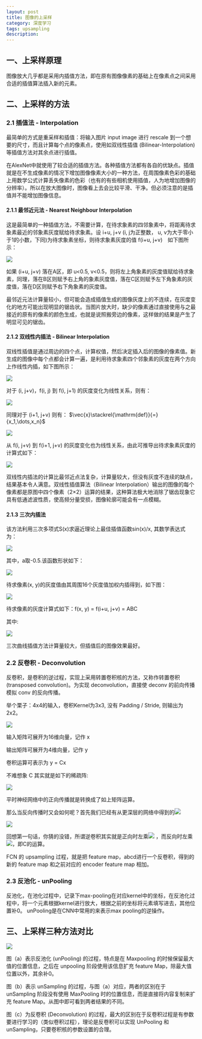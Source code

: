 ```yaml
---
layout: post
title: 图像的上采样
category: 深度学习
tags: upsampling
description:
---
```


## 一、上采样原理

图像放大几乎都是采用内插值方法，即在原有图像像素的基础上在像素点之间采用合适的插值算法插入新的元素。

## 二、上采样的方法

### 2.1 插值法 - Interpolation

最简单的方式是重采样和插值：将输入图片 input image 进行 rescale 到一个想要的尺寸，而且计算每个点的像素点，使用如双线性插值 (Bilinear-Interpolation) 等插值方法对其余点进行插值。

在AlexNet中就使用了较合适的插值方法。各种插值方法都有各自的优缺点。插值就是在不生成像素的情况下增加图像像素大小的一种方法，在周围像素色彩的基础上用数学公式计算丢失像素的色彩（也有的有些相机使用插值，人为地增加图像的分辨率）。所以在放大图像时，图像看上去会比较平滑、干净。但必须注意的是插值并不能增加图像信息。


#### 2.1.1  最邻近元法 - Nearest Neighbour Interpolation

这是最简单的一种插值方法，不需要计算，在待求象素的四邻象素中，将距离待求象素最近的邻象素灰度赋给待求象素。设 i+u, j+v (i, j为正整数， u, v为大于零小于1的小数，下同)为待求象素坐标，则待求象素灰度的值 f(i+u, j+v)　如下图所示：

![](https://raw.githubusercontent.com/chiemon/chiemon.github.io/master/img/Deep-Learning/2.png)

如果 (i+u, j+v) 落在A区，即 u<0.5, v<0.5，则将左上角象素的灰度值赋给待求象素，同理，落在B区则赋予右上角的象素灰度值，落在C区则赋予左下角象素的灰度值，落在D区则赋予右下角象素的灰度值。

最邻近元法计算量较小，但可能会造成插值生成的图像灰度上的不连续，在灰度变化的地方可能出现明显的锯齿状。当图片放大时，缺少的像素通过直接使用与之最接近的原有的像素的颜色生成，也就是说照搬旁边的像素，这样做的结果是产生了明显可见的锯齿。

#### 2.1.2 双线性内插法 - Bilinear Interpolation

双线性插值是通过周边的四个点，计算权值，然后决定插入后的图像的像素值。新生成的图像中每个点都会计算一遍，是利用待求象素四个邻象素的灰度在两个方向上作线性内插，如下图所示：

![](https://raw.githubusercontent.com/chiemon/chiemon.github.io/master/img/Deep-Learning/3.png)

对于 (i, j+v)，f(i, j) 到 f(i, j+1) 的灰度变化为线性关系，则有：

![](https://raw.githubusercontent.com/chiemon/chiemon.github.io/master/img/Deep-Learning/4.png)

同理对于 (i+1, j+v) 则有：
$\vec{x}\stackrel{\mathrm{def}}{=}{x_1,\dots,x_n}$

![](https://raw.githubusercontent.com/chiemon/chiemon.github.io/master/img/Deep-Learning/5.png)

从 f(i, j+v) 到 f(i+1, j+v) 的灰度变化也为线性关系，由此可推导出待求象素灰度的计算式如下：

![](https://raw.githubusercontent.com/chiemon/chiemon.github.io/master/img/Deep-Learning/6.png)

双线性内插法的计算比最邻近点法复杂，计算量较大，但没有灰度不连续的缺点，结果基本令人满意。双线性插值算法（Bilinear Interpolation）输出的图像的每个像素都是原图中四个像素（2×2）运算的结果，这种算法极大地消除了锯齿现象它具有低通滤波性质，使高频分量受损，图像轮廓可能会有一点模糊。

#### 2.1.3 三次内插法

该方法利用三次多项式S(x)求逼近理论上最佳插值函数sin(x)/x, 其数学表达式为：

![](https://raw.githubusercontent.com/chiemon/chiemon.github.io/master/img/Deep-Learning/7.png)

其中，a取-0.5.该函数形状如下：

![](https://raw.githubusercontent.com/chiemon/chiemon.github.io/master/img/Deep-Learning/8.png)

待求像素(x, y)的灰度值由其周围16个灰度值加权内插得到，如下图：

![](https://raw.githubusercontent.com/chiemon/chiemon.github.io/master/img/Deep-Learning/9.png)

待求像素的灰度计算式如下：f(x, y) = f(i+u, j+v) = ABC

其中:

![](https://raw.githubusercontent.com/chiemon/chiemon.github.io/master/img/Deep-Learning/10.png)

三次曲线插值方法计算量较大，但插值后的图像效果最好。

### 2.2 反卷积 - Deconvolution

反卷积，是卷积的逆过程，实现上采用转置卷积核的方法，又称作转置卷积 (transposed convolution)。为实现 deconvolution，直接使 deconv 的前向传播模拟 conv 的反向传播。

举个栗子：4x4的输入，卷积Kernel为3x3, 没有 Padding / Stride, 则输出为2x2。

![](https://raw.githubusercontent.com/chiemon/chiemon.github.io/master/img/Deep-Learning/11.png)

输入矩阵可展开为16维向量，记作 x

输出矩阵可展开为4维向量，记作 y

卷积运算可表示为 y = Cx

不难想象 C 其实就是如下的稀疏阵:

![](https://raw.githubusercontent.com/chiemon/chiemon.github.io/master/img/Deep-Learning/12.png)

平时神经网络中的正向传播就是转换成了如上矩阵运算。

那么当反向传播时又会如何呢？首先我们已经有从更深层的网络中得到的![](https://raw.githubusercontent.com/chiemon/chiemon.github.io/master/img/Deep-Learning/13.png)

![](https://raw.githubusercontent.com/chiemon/chiemon.github.io/master/img/Deep-Learning/14.png)

回想第一句话，你猜的没错，所谓逆卷积其实就是正向时左乘![](https://raw.githubusercontent.com/chiemon/chiemon.github.io/master/img/Deep-Learning/15.png)
，而反向时左乘![](https://raw.githubusercontent.com/chiemon/chiemon.github.io/master/img/Deep-Learning/16.png)，即C的运算。

FCN 的 upsampling 过程，就是把 feature map，abcd进行一个反卷积，得到的新的 feature map 和之前对应的 encoder feature map 相加。

### 2.3 反池化 - unPooling

反池化，在池化过程中，记录下max-pooling在对应kernel中的坐标，在反池化过程中，将一个元素根据kernel进行放大，根据之前的坐标将元素填写进去，其他位置补0。 unPooling是在CNN中常用的来表示max pooling的逆操作。

## 三、上采样三种方法对比

![](https://raw.githubusercontent.com/chiemon/chiemon.github.io/master/img/Deep-Learning/17.png)

图（a）表示反池化 (unPooling) 的过程，特点是在 Maxpooling 的时候保留最大值的位置信息，之后在 unpooling 阶段使用该信息扩充 feature Map，除最大值位置以外，其余补0。

图（b）表示 unSampling 的过程，与图（a）对应，两者的区别在于 unSampling 阶段没有使用 MaxPooling 时的位置信息，而是直接将内容复制来扩充 feature Map。从图中即可看到两者结果的不同。

图（c）为反卷积 (Deconvolution) 的过程，最大的区别在于反卷积过程是有参数要进行学习的（类似卷积过程），理论是反卷积可以实现 UnPooling 和 unSampling，只要卷积核的参数设置的合理。
